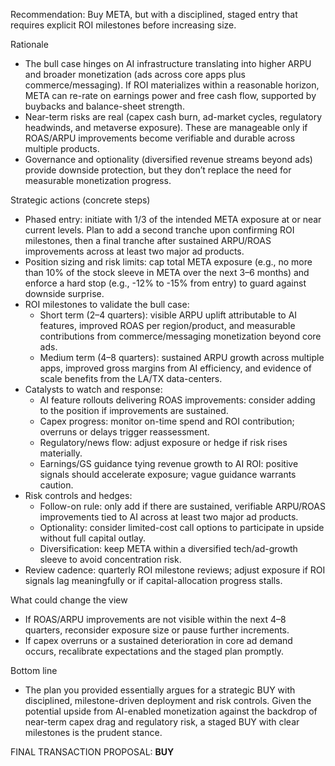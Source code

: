 Recommendation: Buy META, but with a disciplined, staged entry that requires explicit ROI milestones before increasing size.

Rationale
- The bull case hinges on AI infrastructure translating into higher ARPU and broader monetization (ads across core apps plus commerce/messaging). If ROI materializes within a reasonable horizon, META can re-rate on earnings power and free cash flow, supported by buybacks and balance-sheet strength.
- Near-term risks are real (capex cash burn, ad-market cycles, regulatory headwinds, and metaverse exposure). These are manageable only if ROAS/ARPU improvements become verifiable and durable across multiple products.
- Governance and optionality (diversified revenue streams beyond ads) provide downside protection, but they don’t replace the need for measurable monetization progress.

Strategic actions (concrete steps)
- Phased entry: initiate with 1/3 of the intended META exposure at or near current levels. Plan to add a second tranche upon confirming ROI milestones, then a final tranche after sustained ARPU/ROAS improvements across at least two major ad products.
- Position sizing and risk limits: cap total META exposure (e.g., no more than 10% of the stock sleeve in META over the next 3–6 months) and enforce a hard stop (e.g., -12% to -15% from entry) to guard against downside surprise.
- ROI milestones to validate the bull case:
  - Short term (2–4 quarters): visible ARPU uplift attributable to AI features, improved ROAS per region/product, and measurable contributions from commerce/messaging monetization beyond core ads.
  - Medium term (4–8 quarters): sustained ARPU growth across multiple apps, improved gross margins from AI efficiency, and evidence of scale benefits from the LA/TX data-centers.
- Catalysts to watch and response:
  - AI feature rollouts delivering ROAS improvements: consider adding to the position if improvements are sustained.
  - Capex progress: monitor on-time spend and ROI contribution; overruns or delays trigger reassessment.
  - Regulatory/news flow: adjust exposure or hedge if risk rises materially.
  - Earnings/GS guidance tying revenue growth to AI ROI: positive signals should accelerate exposure; vague guidance warrants caution.
- Risk controls and hedges:
  - Follow-on rule: only add if there are sustained, verifiable ARPU/ROAS improvements tied to AI across at least two major ad products.
  - Optionality: consider limited-cost call options to participate in upside without full capital outlay.
  - Diversification: keep META within a diversified tech/ad-growth sleeve to avoid concentration risk.
- Review cadence: quarterly ROI milestone reviews; adjust exposure if ROI signals lag meaningfully or if capital-allocation progress stalls.

What could change the view
- If ROAS/ARPU improvements are not visible within the next 4–8 quarters, reconsider exposure size or pause further increments.
- If capex overruns or a sustained deterioration in core ad demand occurs, recalibrate expectations and the staged plan promptly.

Bottom line
- The plan you provided essentially argues for a strategic BUY with disciplined, milestone-driven deployment and risk controls. Given the potential upside from AI-enabled monetization against the backdrop of near-term capex drag and regulatory risk, a staged BUY with clear milestones is the prudent stance.

FINAL TRANSACTION PROPOSAL: **BUY**